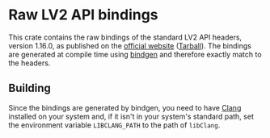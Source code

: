 # Raw LV2 API bindings

This crate contains the raw bindings of the standard LV2 API headers, version 1.16.0, as published on the [official website](https://lv2plug.in/) ([Tarball](http://lv2plug.in/spec/lv2-1.16.0.tar.bz2)). The bindings are generated at compile time using [bindgen](https://github.com/rust-lang/rust-bindgen) and therefore exactly match to the headers.

## Building

Since the bindings are generated by bindgen, you need to have [Clang](https://clang.llvm.org/) installed on your system and, if it isn't in your system's standard path, set the environment variable `LIBCLANG_PATH` to the path of `libClang`.